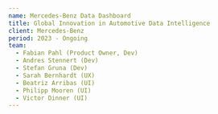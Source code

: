 ```yaml
---
name: Mercedes-Benz Data Dashboard
title: Global Innovation in Automotive Data Intelligence
client: Mercedes-Benz
period: 2023 - Ongoing
team:
  - Fabian Pahl (Product Owner, Dev)
  - Andres Stennert (Dev)
  - Stefan Gruna (Dev)
  - Sarah Bernhardt (UX)
  - Beatriz Arribas (UI)
  - Philipp Mooren (UI)
  - Victor Dinner (UI)
---
```

